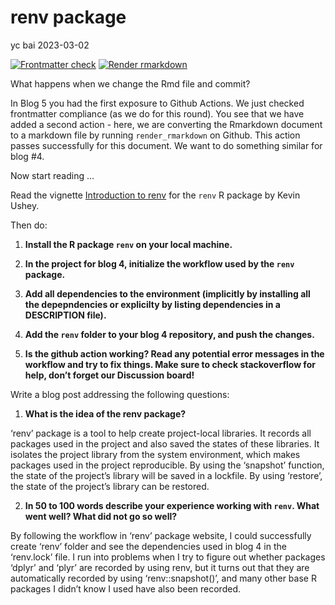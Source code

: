 renv package
================
yc bai
2023-03-02

<!-- README.md is generated from README.Rmd. Please edit that file -->
<!-- badges: start -->

[![Frontmatter
check](../../actions/workflows/check-yaml.yaml/badge.svg)](../../actions/workflows/check-yaml.yaml)
[![Render
rmarkdown](../../actions/workflows/render-rmarkdown.yaml/badge.svg)](../../actions/workflows/render-rmarkdown.yaml)
<!-- badges: end -->

What happens when we change the Rmd file and commit?

In Blog 5 you had the first exposure to Github Actions. We just checked
frontmatter compliance (as we do for this round). You see that we have
added a second action - here, we are converting the Rmarkdown document
to a markdown file by running `render_rmarkdown` on Github. This action
passes successfully for this document. We want to do something similar
for blog \#4.

Now start reading …

Read the vignette [Introduction to
renv](https://rstudio.github.io/renv/articles/renv.html) for the `renv`
R package by Kevin Ushey.

Then do:

1.  **Install the R package `renv` on your local machine.**

2.  **In the project for blog 4, initialize the workflow used by the
    `renv` package.**

3.  **Add all dependencies to the environment (implicitly by installing
    all the depepndencies or explicilty by listing dependencies in a
    DESCRIPTION file).**

4.  **Add the `renv` folder to your blog 4 repository, and push the
    changes.**

5.  **Is the github action working? Read any potential error messages in
    the workflow and try to fix things. Make sure to check stackoverflow
    for help, don’t forget our Discussion board!**

Write a blog post addressing the following questions:

1.  **What is the idea of the renv package?**

‘renv’ package is a tool to help create project-local libraries. It
records all packages used in the project and also saved the states of
these libraries. It isolates the project library from the system
environment, which makes packages used in the project reproducible. By
using the ‘snapshot’ function, the state of the project’s library will
be saved in a lockfile. By using ‘restore’, the state of the project’s
library can be restored.

2.  **In 50 to 100 words describe your experience working with `renv`.
    What went well? What did not go so well?**

By following the workflow in ‘renv’ package website, I could
successfully create ‘renv’ folder and see the dependencies used in blog
4 in the ‘renv.lock’ file. I run into problems when I try to figure out
whether packages ‘dplyr’ and ‘plyr’ are recorded by using renv, but it
turns out that they are automatically recorded by using
‘renv::snapshot()’, and many other base R packages I didn’t know I used
have also been recorded.
